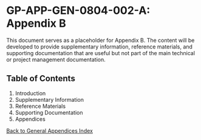 # GP-APP-GEN-0804-002-A: Appendix B

This document serves as a placeholder for Appendix B. The content will be developed to provide supplementary information, reference materials, and supporting documentation that are useful but not part of the main technical or project management documentation.

## Table of Contents

1. Introduction
2. Supplementary Information
3. Reference Materials
4. Supporting Documentation
5. Appendices

[Back to General Appendices Index](./index.md)
